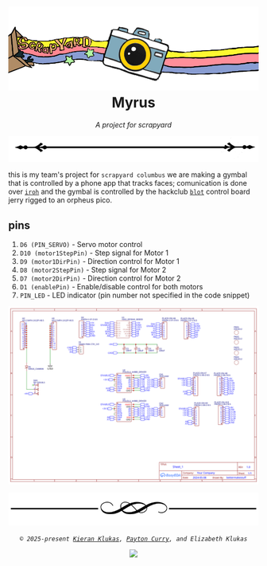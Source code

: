 <h1 align="center">
    <img src="https://raw.githubusercontent.com/taciturnaxolotl/myrus/main/.github/images/logo.png" alt="scrapyard box with rainbow coming out and envoloping a camera"/><br/>
    <span>Myrus</span>
</h1>

<p align="center">
    <i>A project for scrapyard</i>
</p>

<p align="center">
	<img src="https://raw.githubusercontent.com/taciturnaxolotl/carriage/main/.github/images/line-break-thin.svg" />
</p>

this is my team's project for `scrapyard columbus` we are making a gymbal that is controlled by a phone app that tracks faces; comunication is done over [`iroh`](https://www.iroh.computer/) and the gymbal is controlled by the hackclub [`blot`](https://blot.hackclub.com) control board jerry rigged to an orpheus pico.

## pins

1. `D6 (PIN_SERVO)` - Servo motor control
2. `D10 (motor1StepPin)` - Step signal for Motor 1
3. `D9 (motor1DirPin)` - Direction control for Motor 1
4. `D8 (motor2StepPin)` - Step signal for Motor 2
5. `D7 (motor2DirPin)` - Direction control for Motor 2
6. `D1 (enablePin)` - Enable/disable control for both motors
7. `PIN_LED` - LED indicator (pin number not specified in the code snippet)

![blot schematic](https://raw.githubusercontent.com/taciturnaxolotl/myrus/master/.github/images/blot-schematic.svg)

<p align="center">
	<img src="https://raw.githubusercontent.com/taciturnaxolotl/carriage/main/.github/images/line-break.svg" />
</p>

<p align="center">
	<i><code>&copy 2025-present <a href="https://github.com/taciturnaxolotl">Kieran Klukas</a>, <a href="https://github.com/paytontech">Payton Curry</a>, and Elizabeth Klukas</code></i>
</p>

<p align="center">
	<a href="https://github.com/taciturnaxolotl/myrus/blob/master/LICENSE.md"><img src="https://img.shields.io/static/v1.svg?style=for-the-badge&label=License&message=AGPL 3.0&logoColor=d9e0ee&colorA=363a4f&colorB=b7bdf8"/></a>
</p>
